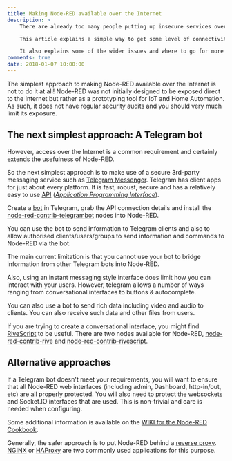 ```yaml
---
title: Making Node-RED available over the Internet
description: >
    There are already too many people putting up insecure services over the Internet. Please don't add to this problem.

    This article explains a simple way to get some level of connectivity to Node-RED over the Internet without security issues.

    It also explains some of the wider issues and where to go for more details.
comments: true
date: 2018-01-07 10:00:00
---
```


The simplest approach to making Node-RED available over the Internet is not to do it at all!
Node-RED was not initially designed to be exposed direct to the Internet but rather as a prototyping tool for IoT and Home Automation. As such, it does not have regular security audits and you should very much limit its exposure.

## The next simplest approach: A Telegram bot

However, access over the Internet is a common requirement and certainly extends the usefulness of Node-RED.

So the next simplest approach is to make use of a secure 3rd-party messaging service such as [Telegram Messenger](https://telegram.org/). Telegram has client apps for just about every platform. It is fast, robust, secure and has a relatively easy to use [API](https://core.telegram.org/api) (_[Application Programming Interface](https://en.wikipedia.org/wiki/Application_programming_interface)_).

Create a [bot](https://en.wikipedia.org/w/index.php?title=Automated_bot&redirect=no) in Telegram, grab the API connection details and install the [node-red-contrib-telegrambot](https://flows.nodered.org/node/node-red-contrib-telegrambot) nodes into Node-RED.

You can use the bot to send information to Telegram clients and also to allow authorised clients/users/groups to send information and commands to Node-RED via the bot.

The main current limitation is that you cannot use your bot to bridge information from other Telegram bots into Node-RED.

Also, using an instant messaging style interface does limit how you can interact with your users. However, telegram allows a number of ways ranging from conversational interfaces to buttons & autocomplete.

You can also use a bot to send rich data including video and audio to clients. You can also receive such data and other files from users.

If you are trying to create a conversational interface, you might find [RiveScript](https://www.rivescript.com/) to be useful. There are two nodes available for Node-RED, [node-red-contrib-rive](https://flows.nodered.org/node/node-red-contrib-rive) and [node-red-contrib-rivescript](https://flows.nodered.org/node/node-red-contrib-rivescript).

## Alternative approaches

If a Telegram bot doesn't meet your requirements, you will want to ensure that all Node-RED web interfaces (including admin, Dashboard, http-in/out, etc) are all properly protected. You will also need to protect the websockets and Socket.IO interfaces that are used. This is non-trivial and care is needed when configuring.

Some additional information is available on the [WIKI for the Node-RED Cookbook](https://github.com/node-red/cookbook.nodered.org/wiki/How-to-safely-expose-Node-RED-to-the-Internet).

Generally, the safer approach is to put Node-RED behind a [reverse proxy](https://en.wikipedia.org/wiki/Reverse_proxy). [NGINX](https://www.nginx.com/resources/admin-guide/reverse-proxy/) or [HAProxy](http://www.haproxy.org/) are two commonly used applications for this purpose.
